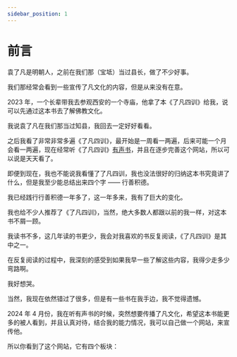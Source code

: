 ```yaml
---
sidebar_position: 1
---
```


# 前言

袁了凡是明朝人，之前在我们那（宝坻）当过县长，做了不少好事。

我们那经常会看到一些宣传了凡文化的内容，但是从来没有在意。

2023 年，一个长辈带我去参观西安的一个寺庙，他拿了本《了凡四训》给我，说可以先通过这本书去了解佛教文化。

我说袁了凡在我们那当过知县，我回去一定好好看看。

之后我看了非常非常多遍《了凡四训》，最开始是一周看一两遍，后来可能一个月会看一两遍，现在经常听《了凡四训》[有声书](https://xima.tv/1_0cc7Q2?_sonic=0)，并且在逐步完善这个网站，所以可以说是天天看了。

即便到现在，我也不能说我看懂了了凡四训，我也没法很好的归纳这本书究竟讲了什么，但是我至少能总结出来四个字 —— 行善积德。

我已经践行行善积德一年多了，这一年多来，我有了巨大的变化。

我也给不少人推荐了《了凡四训》，当然，绝大多数人都跟以前的我一样，对这本书不屑一顾。

我读书不多，这几年读的书更少，我会对我喜欢的书反复阅读，《了凡四训》是其中之一。

在反复阅读的过程中，我深刻的感受到如果我早一些了解这些内容，我得少走多少弯路啊。

我好想哭。

当然，我现在依然错过了很多，但是有一些书在我手边，我不觉得遗憾。

2024 年 4 月份，我在听有声书的时候，突然想要传播了凡文化，希望这本书能更多的被人看到，并且认真对待，结合我的能力情况，我可以自己做一个网站，来宣传他。

所以你看到了这个网站，它有四个板块：











